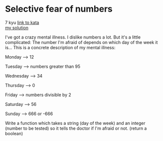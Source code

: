 # Selective fear of numbers
7 kyu
[link to kata](https://www.codewars.com/kata/55c45be3b2079eccff00010f/train/javascript)
<br>
[my solution](./kata.js)

I've got a crazy mental illness. I dislike numbers a lot. But it's a little complicated: The number I'm afraid of depends on which day of the week it is... This is a concrete description of my mental illness:

Monday --> 12

Tuesday --> numbers greater than 95

Wednesday --> 34

Thursday --> 0

Friday --> numbers divisible by 2

Saturday --> 56

Sunday --> 666 or -666

Write a function which takes a string (day of the week) and an integer (number to be tested) so it tells the doctor if I'm afraid or not. (return a boolean)
